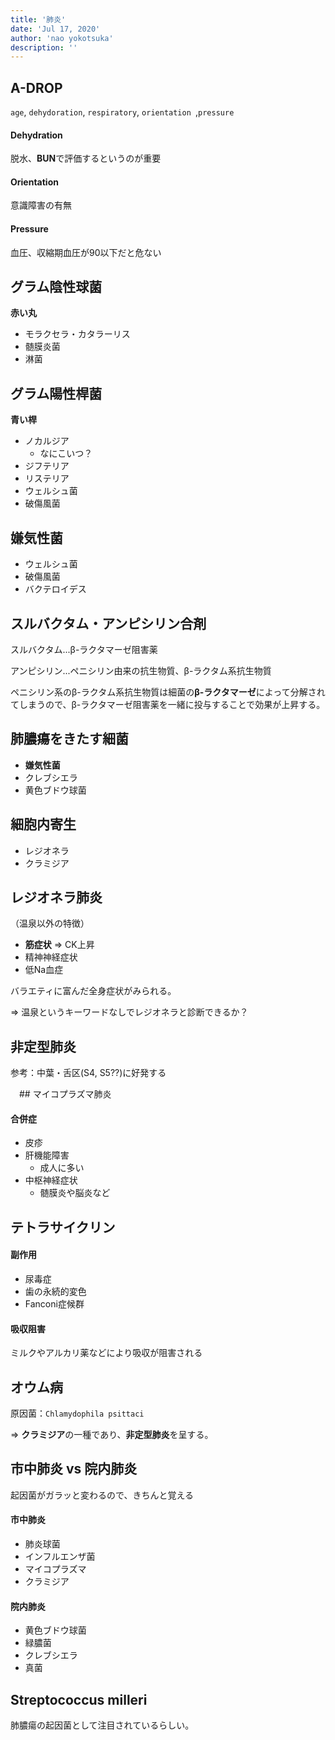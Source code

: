 ```yaml
---
title: '肺炎'
date: 'Jul 17, 2020'
author: 'nao yokotsuka'
description: ''
---
```


## A-DROP

`age`, `dehydoration`, `respiratory`, `orientation `,`pressure`

#### Dehydration

脱水、**BUN**で評価するというのが重要

#### Orientation

意識障害の有無

#### Pressure

血圧、収縮期血圧が90以下だと危ない

## グラム陰性球菌

**赤い丸**

- モラクセラ・カタラーリス
- 髄膜炎菌
- 淋菌

## グラム陽性桿菌

**青い桿**

- ノカルジア
  - なにこいつ？
- ジフテリア
- リステリア
- ウェルシュ菌
- 破傷風菌

## 嫌気性菌

- ウェルシュ菌
- 破傷風菌
- バクテロイデス

## スルバクタム・アンピシリン合剤

スルバクタム...β-ラクタマーゼ阻害薬

アンピシリン...ペニシリン由来の抗生物質、β-ラクタム系抗生物質

ペニシリン系のβ-ラクタム系抗生物質は細菌の**β-ラクタマーゼ**によって分解されてしまうので、β-ラクタマーゼ阻害薬を一緒に投与することで効果が上昇する。

## 肺膿瘍をきたす細菌

- **嫌気性菌**
- クレブシエラ
- 黄色ブドウ球菌

## 細胞内寄生

- レジオネラ
- クラミジア

## レジオネラ肺炎

（温泉以外の特徴）

- **筋症状** => CK上昇
- 精神神経症状
- 低Na血症

バラエティに富んだ全身症状がみられる。

=> 温泉というキーワードなしでレジオネラと診断できるか？

## 非定型肺炎

参考：中葉・舌区(S4, S5??)に好発する

　## マイコプラズマ肺炎

#### 合併症

- 皮疹
- 肝機能障害
  - 成人に多い
- 中枢神経症状
  - 髄膜炎や脳炎など

## テトラサイクリン

#### 副作用

- 尿毒症
- 歯の永続的変色
- Fanconi症候群

#### 吸収阻害

ミルクやアルカリ薬などにより吸収が阻害される

## オウム病

原因菌：`Chlamydophila psittaci`

=> **クラミジア**の一種であり、**非定型肺炎**を呈する。

## 市中肺炎 vs 院内肺炎

起因菌がガラッと変わるので、きちんと覚える

#### 市中肺炎

- 肺炎球菌
- インフルエンザ菌
- マイコプラズマ
- クラミジア

#### 院内肺炎

- 黄色ブドウ球菌
- 緑膿菌
- クレブシエラ
- 真菌

## Streptococcus milleri

肺膿瘍の起因菌として注目されているらしい。